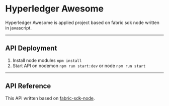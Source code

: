 # Hyperledger Awesome
Hyperledger Awesome is applied project based on fabric sdk node written in javascript.

---------------------------------------------------
## API Deployment

1. Install node modules `npm install`
2. Start API on nodemon `npm run start:dev` or node `npm run start`

---------------------------------------------------
## API Reference
This API written based on [fabric-sdk-node](https://fabric-sdk-node.github.io/).

